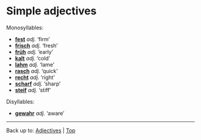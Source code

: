 # Simple adjectives

Monosyllables:
- **[fest](f/fe/fest.md)** *adj.* ‘firm’
- **[frisch](f/fr/frisch.md)** *adj.* ‘fresh’
- **[früh](f/fr/frueh.md)** *adj.* ‘early’
- **[kalt](k/ka/kalt.md)** *adj.* ‘cold’
- **[lahm](l/la/lahm.md)** *adj.* ‘lame’
- **[rasch](r/ra/rasch.md)** *adj.* ‘quick’
- **[recht](r/re/recht.md)** *adj.* ‘right’
- **[scharf](s/sc/scharf.md)** *adj.* ‘sharp’
- **[steif](s/st/steif.md)** *adj.* ‘stiff’

Disyllables:
- **[gewahr](g/ge/gewahr.md)** *adj.* ‘aware’

----

Back up to: [Adjectives](index.md) | [Top](../index.md)
